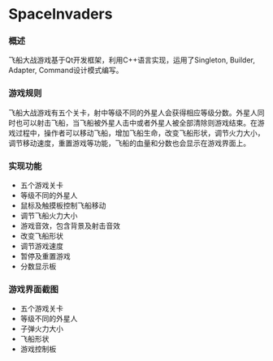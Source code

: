 # SpaceInvaders
### 概述
飞船大战游戏基于Qt开发框架，利用C++语言实现，运用了Singleton, Builder, Adapter, Command设计模式编写。

### 游戏规则
飞船大战游戏有五个关卡，射中等级不同的外星人会获得相应等级分数。外星人同时也可以射击飞船，当飞船被外星人击中或者外星人被全部清除则游戏结束。在游戏过程中，操作者可以移动飞船，增加飞船生命，改变飞船形状，调节火力大小，调节移动速度，重置游戏等功能，飞船的血量和分数也会显示在游戏界面上。

### 实现功能
* 五个游戏关卡
* 等级不同的外星人
* 鼠标及触摸板控制飞船移动
* 调节飞船火力大小
* 游戏音效，包含背景及射击音效
* 改变飞船形状
* 调节游戏速度
* 暂停及重置游戏
* 分数显示板

### 游戏界面截图
* 五个游戏关卡
* 等级不同的外星人
* 子弹火力大小
* 飞船形状
* 游戏控制板
